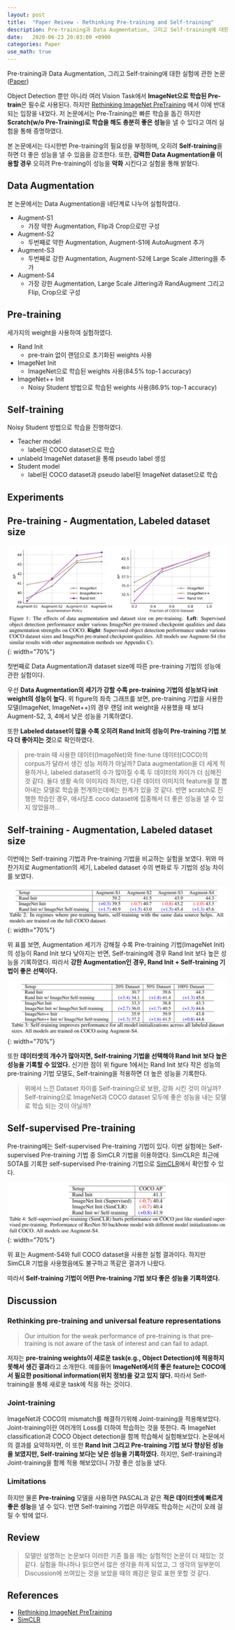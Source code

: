 ```yaml
---
layout: post
title:  "Paper Reivew - Rethinking Pre-training and Self-training"
description: Pre-training과 Data Augmentation, 그리고 Self-training에 대한 실험
date:   2020-06-23 20:03:00 +0900
categories: Paper
use_math: true
---
```

Pre-training과 Data Augmentation, 그리고 Self-training에 대한 실험에 관한 논문 ([Paper](https://arxiv.org/pdf/2006.06882v1.pdf))

Object Detection 뿐만 아니라 여러 Vision Task에서 **ImageNet으로 학습된 Pre-train**은 필수로 사용된다. 하지만 [Rethinking ImageNet PreTraining](https://arxiv.org/abs/1811.08883) 에서 이에 반대 되는 입장을 내었다. 저 논문에서는 Pre-Training은 빠른 학습을 돕긴 하지만 **Scratch(w/o Pre-Training)로 학습을 해도 충분히 좋은 성능**을 낼 수 있다고 여러 실험을 통해 증명하였다. 

본 논문에서는 다시한번 Pre-training의 필요성을 부정하며, 오히려 **Self-training**을 하면 더 좋은 성능을 낼 수 있음을 강조한다. 또한, **강력한 Data Augmentation을 이용할 경우** 오히려 Pre-training이 성능을 **악화** 시킨다고 실험을 통해 밝혔다.

## Data Augmentation
본 논문에서는 Data Augmentation을 네단계로 나누어 실험하였다.

- Augment-S1
    - 가장 약한 Augmentation, Flip과 Crop으로만 구성
- Augment-S2
    - 두번째로 약한 Augmentation, Augment-S1에 AutoAugment 추가
- Augment-S3
    - 두번째로 강한 Augmentation, Augment-S2에 Large Scale Jittering을 추가
- Augment-S4
    - 가장 강한 Augmentation, Large Scale Jittering과 RandAugment 그리고 Flip, Crop으로 구성

## Pre-training
세가지의 weight을 사용하여 실험하였다.

- Rand Init
    - pre-train 없이 랜덤으로 초기화된 weights 사용
- ImageNet Init
    - ImageNet으로 학습된 weights 사용(84.5% top-1 accuracy)
- ImageNet++ Init
    - Noisy Student 방법으로 학습된 weights 사용(86.9% top-1 accuracy)

## Self-training
Noisy Student 방법으로 학습을 진행하였다.

- Teacher model
    - label된 COCO dataset으로 학습
- unlabeld ImageNet dataset을 통해 pseudo label 생성
- Student model
    - label된 COCO dataset과 pseudo label된 ImageNet dataset으로 학습

## Experiments

## Pre-training - Augmentation, Labeled dataset size

![Fig:1](https://raw.githubusercontent.com/byeongjokim/byeongjokim.github.io/master/assets/images/rethinking/fig1.PNG){: width="70%"}

첫번째로 Data Augmentation과 dataset size에 따른 pre-training 기법의 성능에 관한 실험이다.

우선 **Data Augmentation의 세기가 강할 수록 pre-training 기법의 성능보다 init weight의 성능이 높다.** 위 figure의 좌측 그래프를 보면, pre-training 기법을 사용한 모델(ImageNet, ImageNet++)의 경우 랜덤 init weight을 사용했을 때 보다 Augment-S2, 3, 4에서 낮은 성능을 기록하였다.

또한 **Labeled dataset이 많을 수록 오히려 Rand Init의 성능이 Pre-training 기법 보다 더 좋아지는 것**으로 확인하였다.

> pre-train 때 사용한 데이터(ImageNet)와 fine-tune 데이터(COCO)의 corpus가 달라서 생긴 성능 저하가 아닐까? Data augmentation을 더 세게 적용하거나, labeled dataset의 수가 많아질 수록 두 데이터의 차이가 더 심해진 것 같다. 둘다 생활 속의 이미지라 하지만, 다른 데이터 이미지의 feature을 잘 뽑아내는 모델로 학습을 전개하는데에는 한계가 있을 것 같다. 반면 scratch로 진행한 학습인 경우, 애시당초 coco dataset에 집중해서 더 좋은 성능을 낼 수 있지 않았을까...

## Self-training - Augmentation, Labeled dataset size

이번에는 Self-training 기법과 Pre-training 기법을 비교하는 실험을 보였다. 위와 마찬가지로 Augmentation의 세기, Labeled dataset 수의 변화로 두 기법의 성능 차이를 보였다. 

![Tab:1](https://raw.githubusercontent.com/byeongjokim/byeongjokim.github.io/master/assets/images/rethinking/tab1.PNG){: width="70%"}

위 표를 보면, Augmentation 세기가 강해질 수록 Pre-training 기법(ImageNet Init)의 성능이 Rand Init 보다 낮아지는 반면, Self-training에 경우 Rand Init 보다 높은 성능을 기록하였다. 따라서 **강한 Augmentation인 경우, Rand Init + Self-training 기법이 좋은 선택이다.**

![Tab:2](https://raw.githubusercontent.com/byeongjokim/byeongjokim.github.io/master/assets/images/rethinking/tab2.PNG){: width="70%"}

또한 **데이터셋의 개수가 많아지면, Self-training 기법을 선택해야 Rand Init 보다 높은 성능을 기록할 수 있었다.** 신기한 점이 위 figure 1에서는 Rand Init 보다 작은 성능의 pre-training 기법 모델도, Self-training을 적용하면 더 높은 성능을 기록한다.

> 위에서 느낀 Dataset 차이를 Self-training으로 보완, 강화 시킨 것이 아닐까? Self-training으로 ImageNet과 COCO dataset 모두에 좋은 성능을 내는 모델로 학습 되는 것이 아닐까?

## Self-supervised Pre-training

Pre-training에는 Self-supervised Pre-training 기법이 있다. 이번 실험에는 Self-supervised Pre-training 기법 중 SimCLR 기법을 이용하였다. SimCLR은 최근에 SOTA를 기록한 self-supervised Pre-training 기법으로 [SimCLR](https://arxiv.org/abs/2002.05709)에서 확인할 수 있다.

![Tab:3](https://raw.githubusercontent.com/byeongjokim/byeongjokim.github.io/master/assets/images/rethinking/tab3.PNG){: width="70%"}

위 표는 Augment-S4와 full COCO dataset을 사용한 실험 결과이다. 하지만 SimCLR 기법을 사용했음에도 불구하고 똑같은 결과가 나왔다.

따라서 **Self-training 기법이 어떤 Pre-training 기법 보다 좋은 성능을 기록하였다.**

## Discussion

### Rethinking pre-training and universal feature representations

> Our intuition for the weak performance of pre-training is that pre-training is not aware of the task of interest and can fail to adapt.

저자는 **pre-training weights이 새로운 task(e.g., Object Detection)에 적응하지 못해서 생긴 결과**라고 소개한다. 예를들어 **ImageNet에서의 좋은 feature는 COCO에서 필요한 positional information(위치 정보)을 갖고 있지 않다.** 따라서 Self-training을 통해 새로운 task에 적응 하는 것이다.

### Joint-training
ImageNet과 COCO의 mismatch를 해결하기위해 Joint-training을 적용해보았다. Joint-training이란 여러개의 Loss를 더하여 학습하는 것을 뜻한다. 즉 ImageNet classification과 COCO Object detection을 함께 학습해서 실험해보았다. 논문에서의 결과를 요약하자면, 이 또한 **Rand Init 그리고 Pre-training 기법 보다 향상된 성능을 보였지만, Self-training 보다는 낮은 성능을 기록하였다.** 하지만, Self-training과 Joint-training을 함께 적용 해보았더니 가장 좋은 성능을 냈다.

### Limitations
하지만 물론 **Pre-training** 모델을 사용하면 PASCAL과 같은 **적은 데이터셋에 빠르게 좋은 성능**을 낼 수 있다. 반면 Self-training 기법은 아무래도 학습하는 시간이 오래 걸릴 수 밖에 없다.

## Review
> 모델만 설명하는 논문보다 이러한 기존 틀을 깨는 실험적인 논문이 더 재밌는 것 같다. 실험을 하나하나 읽으면서 많은 생각을 하게 되었고, 그 생각의 일부분이 Discussion에 쓰여있는 것을 보았을 때의 쾌감은 말로 표현 못할 것 같다.

## References
- [Rethinking ImageNet PreTraining](https://arxiv.org/abs/1811.08883)
- [SimCLR](https://arxiv.org/abs/2002.05709)
